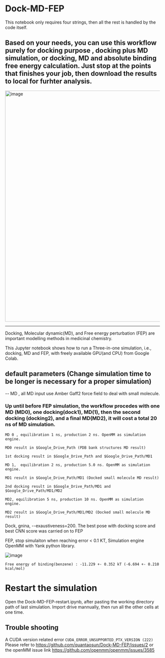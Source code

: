 
# **Dock-MD-FEP**

This notebook only requires four strings, then all the rest is handled by the code itself. 

## Based on your needs, you can use this workflow purely for docking purpose , docking plus MD simulation, or docking, MD and absolute binding free energy calculation. Just stop at the points that finishes your job, then download the results to local for furhter analysis. 

<img width="751" alt="image" src="https://user-images.githubusercontent.com/75652473/191947254-e0a25965-99e5-449e-8b44-c7fbfd452760.png">



---
Docking, Molecular dynamic(MD), and Free energy perturbation (FEP) are important modelling methods in medicinal chemistry.

This Jupyter notebook shows how to run a Three-in-one simulation, i.e., docking, MD and FEP, with freely available GPU(and CPU) from Google Colab.


## default parameters (Change simulation time to be longer is necessary for a proper simulation)

--
MD , all MD input use Amber Gaff2 force field to deal with small molecule.

### Up until before FEP simulation, the workflow procedes with one MD (MD0), one docking(dock1), MD(1), then the second docking (docking2), and a final MD(MD2), it will cost a total 20 ns of MD simulation.
```
MD 0 , equilibration 1 ns, production 2 ns. OpenMM as simulation engine.

MD0 result in $Google_Drive_Path (PDB bank structures MD result)

1st docking result in $Google_Drive_Path and $Google_Drive_Path/MD1

MD 1,  equilibration 2 ns, production 5.0 ns. OpenMM as simulation engine.

MD1 result in $Google_Drive_Path/MD1 (Docked small molecule MD result)

2nd docking result in $Google_Drive_Path/MD1 and $Google_Drive_Path/MD1/MD2

MD2, equilibration 5 ns, production 10 ns. OpenMM as simulation engine.

MD2 result in $Google_Drive_Path/MD1/MD2 (Docked small molecule MD result)
```

Dock, gnina, --exaustiveness=200. The best pose with docking score and best CNN score was carried on to FEP 

FEP, stop simulaiton when reaching error < 0.1 KT, Simulation engine OpenMM with Yank python library.


![image](https://user-images.githubusercontent.com/75652473/191434271-024479e8-caad-4c18-8aaa-cf62817dd1d2.png)

```Free energy of binding(benzene) : -11.229 +- 0.352 kT (-6.694 +- 0.210 kcal/mol)```

# Restart the simulation

Open the Dock-MD-FEP-restart.ipynb, after pasting the working directory path of last simulation. Import drive mannually, then run all the other cells at one time.

## Trouble shooting
A CUDA version related error ```CUDA_ERROR_UNSUPPORTED_PTX_VERSION (222)```
Please refer to https://github.com/quantaosun/Dock-MD-FEP/issues/2 or the openMM issue link https://github.com/openmm/openmm/issues/3585 

